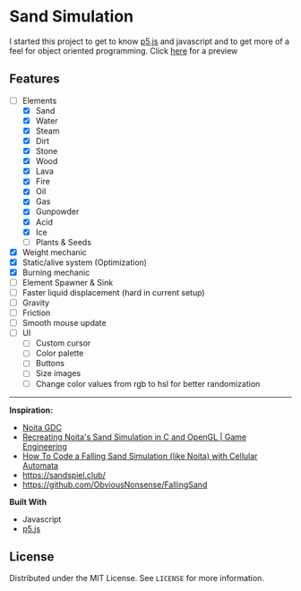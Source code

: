 # Sand Simulation
I started this project to get to know [p5.js](https://p5js.org/) and javascript and to get more of a feel for object oriented programming.
Click [here](https://m-camps.github.io/sand_sim/) for a preview
## Features

- [ ] Elements
	- [X] Sand
	- [X] Water
	- [X] Steam
	- [X] Dirt
	- [X] Stone
	- [X] Wood
	- [X] Lava
	- [X] Fire
	- [X] Oil
	- [X] Gas
	- [X] Gunpowder
	- [X] Acid
	- [X] Ice
	- [ ] Plants & Seeds
- [X] Weight mechanic
- [X] Static/alive system (Optimization)
- [X] Burning mechanic
- [ ] Element Spawner & Sink
- [ ] Faster liquid displacement (hard in current setup)
- [ ] Gravity
- [ ] Friction
- [ ] Smooth mouse update
- [ ] UI
	- [ ] Custom cursor
	- [ ] Color palette
	- [ ] Buttons
	- [ ] Size images
	- [ ] Change color values from rgb to hsl for better randomization
---
 **Inspiration:**

* [Noita GDC](https://www.youtube.com/watch?v=prXuyMCgbTc)
*  [Recreating Noita's Sand Simulation in C and OpenGL | Game Engineering](https://www.youtube.com/watch?v=VLZjd_Y1gJ8)
*  [How To Code a Falling Sand Simulation (like Noita) with Cellular Automata](https://www.youtube.com/watch?v=5Ka3tbbT-9E&t=729s)
*  https://sandspiel.club/
*  https://github.com/ObviousNonsense/FallingSand

 
**Built With**

* Javascript
* [p5.js](https://p5js.org/)

## License

Distributed under the MIT License. See `LICENSE` for more information.
